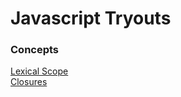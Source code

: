 # Javascript Tryouts
<h3>Concepts</h3>
<a href="lexicalScope.js">Lexical Scope</a><br/>
<a href="closures.js">Closures</a>
